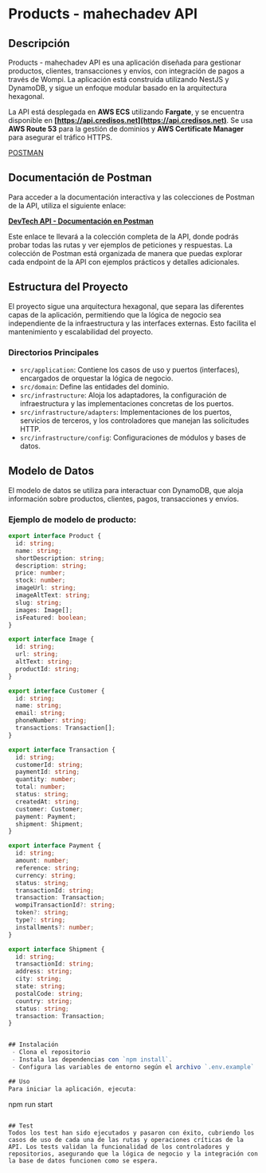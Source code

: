 # Products - mahechadev API

## Descripción

Products - mahechadev API es una aplicación diseñada para gestionar productos, clientes, transacciones y envíos, con integración de pagos a través de Wompi. La aplicación está construida utilizando NestJS y DynamoDB, y sigue un enfoque modular basado en la arquitectura hexagonal.

La API está desplegada en **AWS ECS** utilizando **Fargate**, y se encuentra disponible en **[https://api.credisos.net](https://api.credisos.net)**. Se usa **AWS Route 53** para la gestión de dominios y **AWS Certificate Manager** para asegurar el tráfico HTTPS.

[POSTMAN]([https://api.credisos.net/api/docs](https://documenter.getpostman.com/view/19544749/2sAYJ4jMN1))

## Documentación de Postman

Para acceder a la documentación interactiva y las colecciones de Postman de la API, utiliza el siguiente enlace:

[**DevTech API - Documentación en Postman**](https://documenter.getpostman.com/view/19544749/2sAYJ4jMN1)

Este enlace te llevará a la colección completa de la API, donde podrás probar todas las rutas y ver ejemplos de peticiones y respuestas. La colección de Postman está organizada de manera que puedas explorar cada endpoint de la API con ejemplos prácticos y detalles adicionales.

## Estructura del Proyecto

El proyecto sigue una arquitectura hexagonal, que separa las diferentes capas de la aplicación, permitiendo que la lógica de negocio sea independiente de la infraestructura y las interfaces externas. Esto facilita el mantenimiento y escalabilidad del proyecto.

### Directorios Principales

- `src/application`: Contiene los casos de uso y puertos (interfaces), encargados de orquestar la lógica de negocio.
- `src/domain`: Define las entidades del dominio.
- `src/infrastructure`: Aloja los adaptadores, la configuración de infraestructura y las implementaciones concretas de los puertos.
- `src/infrastructure/adapters`: Implementaciones de los puertos, servicios de terceros, y los controladores que manejan las solicitudes HTTP.
- `src/infrastructure/config`: Configuraciones de módulos y bases de datos.

## Modelo de Datos

El modelo de datos se utiliza para interactuar con DynamoDB, que aloja información sobre productos, clientes, pagos, transacciones y envíos.

### Ejemplo de modelo de producto:

```typescript
export interface Product {
  id: string;
  name: string;
  shortDescription: string;
  description: string;
  price: number;
  stock: number;
  imageUrl: string;
  imageAltText: string;
  slug: string;
  images: Image[];
  isFeatured: boolean;
}

export interface Image {
  id: string;
  url: string;
  altText: string;
  productId: string;
}

export interface Customer {
  id: string;
  name: string;
  email: string;
  phoneNumber: string;
  transactions: Transaction[];
}

export interface Transaction {
  id: string;
  customerId: string;
  paymentId: string;
  quantity: number;
  total: number;
  status: string;
  createdAt: string;
  customer: Customer;
  payment: Payment;
  shipment: Shipment;
}

export interface Payment {
  id: string;
  amount: number;
  reference: string;
  currency: string;
  status: string;
  transactionId: string;
  transaction: Transaction;
  wompiTransactionId?: string;
  token?: string;
  type?: string;
  installments?: number;
}

export interface Shipment {
  id: string;
  transactionId: string;
  address: string;
  city: string;
  state: string;
  postalCode: string;
  country: string;
  status: string;
  transaction: Transaction;
}


## Instalación
 - Clona el repositorio
 - Instala las dependencias con `npm install`.
 - Configura las variables de entorno según el archivo `.env.example`

## Uso
Para iniciar la aplicación, ejecuta:
```
npm run start
```

## Test
Todos los test han sido ejecutados y pasaron con éxito, cubriendo los casos de uso de cada una de las rutas y operaciones críticas de la API. Los tests validan la funcionalidad de los controladores y repositorios, asegurando que la lógica de negocio y la integración con la base de datos funcionen como se espera.

